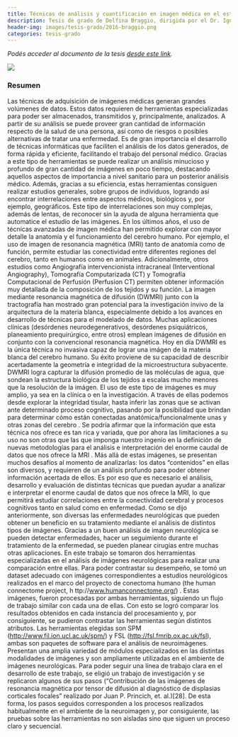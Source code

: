 ```yaml
---
title: Técnicas de análisis y cuantificación en imagen médica en el estudio de enfermedades neuronales
description: Tesis de grado de Delfina Braggio, dirigida por el Dr. Ignacio Larrabide
header-img: images/tesis-grado/2016-braggio.png
categories: tesis-grado
---
```


*Podés acceder al documento de la tesis [desde este link](https://www.ridaa.unicen.edu.ar/items/dec0d8e8-d96b-4176-abaa-5c771db62c8e).*

<div class="image-post-container">
    <img src="/images/tesis-grado/2016-braggio.png"/>
</div>


### Resumen

Las técnicas de adquisición de imágenes médicas generan grandes volúmenes de datos. Estos datos requieren de herramientas especializadas para poder ser almacenados, transmitidos y, principalmente, analizados. A partir de su análisis se puede proveer gran cantidad de información respecto de la salud de una persona, así como de riesgos o posibles alternativas de tratar una enfermedad. Es de gran importancia el desarrollo de técnicas informáticas que faciliten el análisis de los datos generados, de forma rápida y eficiente, facilitando el trabajo del personal médico. Gracias a este tipo de herramientas se puede realizar un análisis minucioso y profundo de gran cantidad de imágenes en poco tiempo, destacando aquellos aspectos de importancia a nivel sanitario para un posterior análisis médico. Además, gracias a su eficiencia, estas herramientas consiguen realizar estudios generales, sobre grupos de individuos, logrando así encontrar interrelaciones entre aspectos médicos, biológicos y, por ejemplo, geográficos. Este tipo de interrelaciones son muy complejas, además de lentas, de reconocer sin la ayuda de alguna herramienta que automatice el estudio de las imágenes. En los últimos años, el uso de técnicas avanzadas de imagen médica han permitido explorar con mayor detalle la anatomía y el funcionamiento del cerebro humano. Por ejemplo, el uso de imagen de resonancia magnética (MRI) tanto de anatomía como de función, permite estudiar las conectividad entre diferentes regiones del cerebro, tanto en humanos como en animales. Adicionalmente, otros estudios como Angiografía intervencionista intracraneal (Interventional Angiography), Tomografía Computarizada (CT) y Tomografía Computacional de Perfusión (Perfusion CT) permiten obtener información muy detallada de la composición de los tejidos y su función. La imagen mediante resonancia magnética de difusión (DWMRI) junto con la tractografía han mostrado gran potencial para la investigación invivo de la arquitectura de la materia blanca, especialmente debido a los avances en desarrollo de técnicas para el modelado de datos. Muchas aplicaciones clínicas (desórdenes neurodegenerativos, desórdenes psiquiátricos, planeamiento prequirúrgico, entre otros) emplean imágenes de difusión en conjunto con la convencional resonancia magnética. Hoy en día DWMRI es la única técnica no invasiva capaz de lograr una imágen de la materia blanca del cerebro humano. Su éxito proviene de su capacidad de describir acertadamente la geometría e integridad de la microestructura subyacente. DWMRI logra capturar la difusión promedio de las moléculas de agua, que sondean la estructura biológica de los tejidos a escalas mucho menores que la resolución de la imágen. El uso de este tipo de imágenes es muy amplio, ya sea en la clínica o en la investigación. A través de ellas podemos desde explorar la integridad tisular, hasta inferir las zonas que se activan ante determinado proceso cognitivo, pasando por la posibilidad que brindan para determinar cómo están conectadas anatómica/funcionalmente unas y otras zonas del cerebro . Se podría afirmar que la información que esta técnica nos ofrece es tan rica y variada, que por ahora las limitaciones a su uso no son otras que las que imponga nuestro ingenio en la definición de nuevas metodologías para el análisis e interpretación del enorme caudal de datos que nos ofrece la MRI . Más allá de estas imágenes, se presentan muchos desafíos al momento de analizarlas: los datos “contenidos” en ellas son diversos, y requieren de un análisis profundo para poder obtener información acertada de ellos. Es por eso que es necesario el análisis, desarrollo y evaluación de distintas técnicas que puedan ayudar a analizar e interpretar el enorme caudal de datos que nos ofrece la MRI, lo que permitirá estudiar correlaciones entre la conectividad cerebral y procesos cognitivos tanto en salud como en enfermedad. Como se dijo anteriormente, son diversas las enfermedades neurológicas que pueden obtener un beneficio en su tratamiento mediante el análisis de distintos tipos de imágenes. Gracias a un buen análisis de imagen neurológica se pueden detectar enfermedades, hacer un seguimiento durante el tratamiento de la enfermedad, se pueden planear cirugías entre muchas otras aplicaciones. En este trabajo se tomaron dos herramientas especializadas en el análisis de imágenes neurológicas para realizar una comparación entre ellas. Para poder contrastar su desempeño, se tomó un dataset adecuado con imágenes correspondientes a estudios neurológicos realizados en el marco del proyecto de conectoma humano (the human connectome project, h ttp://www.humanconnectome.org/) . Estas imágenes, fueron procesadas por ambas herramientas, siguiendo un flujo de trabajo similar con cada una de ellas. Con esto se logró comparar los resultados obtenidos en cada instancia del procesamiento y, por consiguiente, se pudieron contrastar las herramientas según distintos atributos. Las herramientas elegidas son SPM (http://www.fil.ion.ucl.ac.uk/spm/) y FSL (http://fsl.fmrib.ox.ac.uk/fsl), ambas son paquetes de software para el análisis de neuroimágenes. Presentan una amplia variedad de módulos especializados en las distintas modalidades de imágenes y son ampliamente utilizadas en el ambiente de imágenes neurológicas. Para poder seguir una línea de trabajo clara en el desarrollo de este trabajo, se eligió un trabajo de investigación y se replicaron algunos de sus pasos (“Contribución de las imágenes de resonancia magnética por tensor de difusión al diagnóstico de displasias corticales focales” realizado por Juan P. Princich, et. al.)[28]. De esta forma, los pasos seguidos corresponden a los procesos realizados habitualmente en el ambiente de la neuroimagen y, por consiguiente, las pruebas sobre las herramientas no son aisladas sino que siguen un proceso claro y secuencial.